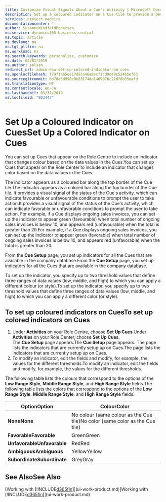 ```yaml
---
title: Customize Visual Signals About a Cue's Activity | Microsoft Docs
description: Set up a coloured indicator on a Cue tile to provide a personalized visual signal of the Cue’s activity.
services: project-madeira
documentationcenter: ''
author: SusanneWindfeldPedersen
ms.service: dynamics365-business-central
ms.topic: article
ms.devlang: na
ms.tgt_pltfrm: na
ms.workload: na
ms.search.keywords: personalize, customize
ms.date: 04/01/2019
ms.author: solsen
redirect_url: admin-how-set-up-colored-indicator-on-cues
ms.openlocfilehash: f79f1a65ee17d8ca46a8ecf1cd9d49c5246bef63
ms.sourcegitcommit: bd78a5d990c9e83174da1409076c22df8b35eafd
ms.translationtype: HT
ms.contentlocale: en-CA
ms.lasthandoff: 03/31/2019
ms.locfileid: "923447"
---
```

# <a name="set-up-a-colored-indicator-on-cues"></a><span data-ttu-id="7ba7e-103">Set Up a Coloured Indicator on Cues</span><span class="sxs-lookup"><span data-stu-id="7ba7e-103">Set Up a Colored Indicator on Cues</span></span>
<span data-ttu-id="7ba7e-104">You can set up Cues that appear on the Role Centre to include an indicator that changes colour based on the data values in the Cues.</span><span class="sxs-lookup"><span data-stu-id="7ba7e-104">You can set up Cues that appear on the Role Center to include an indicator that changes color based on the data values in the Cues.</span></span>

<span data-ttu-id="7ba7e-105">The indicator appears as a coloured bar along the top border of the Cue tile.</span><span class="sxs-lookup"><span data-stu-id="7ba7e-105">The indicator appears as a colored bar along the top border of the Cue tile.</span></span> <span data-ttu-id="7ba7e-106">It provides a visual signal of the status of the Cue's activity, which can indicate favourable or unfavourable conditions to prompt the user to take action.</span><span class="sxs-lookup"><span data-stu-id="7ba7e-106">It provides a visual signal of the status of the Cue's activity, which can indicate favorable or unfavorable conditions to prompt the user to take action.</span></span> <span data-ttu-id="7ba7e-107">For example, if a Cue displays ongoing sales invoices, you can set up the indicator to appear green (favourable) when total number of ongoing sales invoices is below 10, and appears red (unfavourable) when the total is greater than 20.</span><span class="sxs-lookup"><span data-stu-id="7ba7e-107">For example, if a Cue displays ongoing sales invoices, you can set up the indicator to appear green (favorable) when total number of ongoing sales invoices is below 10, and appears red (unfavorable) when the total is greater than 20.</span></span>

<span data-ttu-id="7ba7e-108">From the **Cue Setup** page, you set up indicators for all the Cues that are available in the company database.</span><span class="sxs-lookup"><span data-stu-id="7ba7e-108">From the **Cue Setup** page, you set up indicators for all the Cues that are available in the company database.</span></span>

<span data-ttu-id="7ba7e-109">To set up the indicator, you specify up to two threshold values that define three ranges of data values (low, middle, and high) to which you can apply a different colour (or style).</span><span class="sxs-lookup"><span data-stu-id="7ba7e-109">To set up the indicator, you specify up to two threshold values that define three ranges of data values (low, middle, and high) to which you can apply a different color (or style).</span></span>

## <a name="to-set-up-colored-indicators-on-cues"></a><span data-ttu-id="7ba7e-110">To set up coloured indicators on Cues</span><span class="sxs-lookup"><span data-stu-id="7ba7e-110">To set up colored indicators on Cues</span></span>
1. <span data-ttu-id="7ba7e-111">Under **Activities** on your Role Centre, choose **Set Up Cues**.</span><span class="sxs-lookup"><span data-stu-id="7ba7e-111">Under **Activities** on your Role Center, choose **Set Up Cues**.</span></span>  
   <span data-ttu-id="7ba7e-112">The **Cue Setup** page appears.</span><span class="sxs-lookup"><span data-stu-id="7ba7e-112">The **Cue Setup** page appears.</span></span> <span data-ttu-id="7ba7e-113">The page lists the indicators that are currently setup up on Cues.</span><span class="sxs-lookup"><span data-stu-id="7ba7e-113">The page lists the indicators that are currently setup up on Cues.</span></span>
2. <span data-ttu-id="7ba7e-114">To modify an indicator, edit the fields and modify, for example, the values for the different thresholds.</span><span class="sxs-lookup"><span data-stu-id="7ba7e-114">To modify an indicator, edit the fields and modify, for example, the values for the different thresholds.</span></span>  

<span data-ttu-id="7ba7e-115">The following table lists the colours that correspond to the options of the **Low Range Style**, **Middle Range Style**, and **High Range Style** fields.</span><span class="sxs-lookup"><span data-stu-id="7ba7e-115">The following table lists the colors that correspond to the options of the **Low Range Style**, **Middle Range Style**, and **High Range Style** fields.</span></span>

| <span data-ttu-id="7ba7e-116">Option</span><span class="sxs-lookup"><span data-stu-id="7ba7e-116">Option</span></span> | <span data-ttu-id="7ba7e-117">Colour</span><span class="sxs-lookup"><span data-stu-id="7ba7e-117">Color</span></span> |
| --- | --- |
| <span data-ttu-id="7ba7e-118">**None**</span><span class="sxs-lookup"><span data-stu-id="7ba7e-118">**None**</span></span> |<span data-ttu-id="7ba7e-119">No colour (same colour as the Cue tile)</span><span class="sxs-lookup"><span data-stu-id="7ba7e-119">No color (same color as the Cue tile)</span></span>|
| <span data-ttu-id="7ba7e-120">**Favorable**</span><span class="sxs-lookup"><span data-stu-id="7ba7e-120">**Favorable**</span></span> |<span data-ttu-id="7ba7e-121">Green</span><span class="sxs-lookup"><span data-stu-id="7ba7e-121">Green</span></span> |
| <span data-ttu-id="7ba7e-122">**Unfavorable**</span><span class="sxs-lookup"><span data-stu-id="7ba7e-122">**Unfavorable**</span></span> |<span data-ttu-id="7ba7e-123">Red</span><span class="sxs-lookup"><span data-stu-id="7ba7e-123">Red</span></span> |
| <span data-ttu-id="7ba7e-124">**Ambiguous**</span><span class="sxs-lookup"><span data-stu-id="7ba7e-124">**Ambiguous**</span></span> |<span data-ttu-id="7ba7e-125">Yellow</span><span class="sxs-lookup"><span data-stu-id="7ba7e-125">Yellow</span></span> |
| <span data-ttu-id="7ba7e-126">**Subordinate**</span><span class="sxs-lookup"><span data-stu-id="7ba7e-126">**Subordinate**</span></span> |<span data-ttu-id="7ba7e-127">Grey</span><span class="sxs-lookup"><span data-stu-id="7ba7e-127">Gray</span></span> |

## <a name="see-also"></a><span data-ttu-id="7ba7e-128">See Also</span><span class="sxs-lookup"><span data-stu-id="7ba7e-128">See Also</span></span>
<span data-ttu-id="7ba7e-129">[Working with [!INCLUDE[d365fin](includes/d365fin_md.md)]](ui-work-product.md)</span><span class="sxs-lookup"><span data-stu-id="7ba7e-129">[Working with [!INCLUDE[d365fin](includes/d365fin_md.md)]](ui-work-product.md)</span></span>
